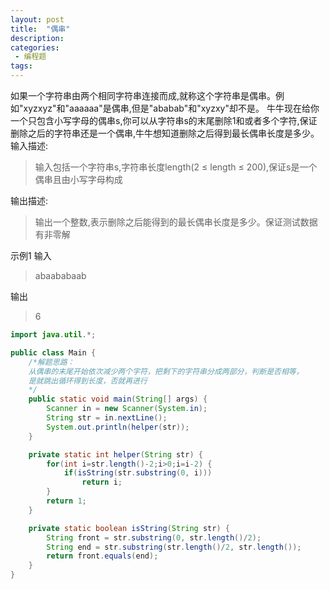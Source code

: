 ```yaml
---
layout: post
title:  "偶串"
description: 
categories:
 - 编程题
tags:
---
```



如果一个字符串由两个相同字符串连接而成,就称这个字符串是偶串。例如"xyzxyz"和"aaaaaa"是偶串,但是"ababab"和"xyzxy"却不是。
牛牛现在给你一个只包含小写字母的偶串s,你可以从字符串s的末尾删除1和或者多个字符,保证删除之后的字符串还是一个偶串,牛牛想知道删除之后得到最长偶串长度是多少。 
输入描述:
>输入包括一个字符串s,字符串长度length(2 ≤ length ≤ 200),保证s是一个偶串且由小写字母构成

输出描述:
>输出一个整数,表示删除之后能得到的最长偶串长度是多少。保证测试数据有非零解

示例1
输入
>abaababaab

输出
>6

```java
import java.util.*;

public class Main {
    /*解题思路：
    从偶串的末尾开始依次减少两个字符，把剩下的字符串分成两部分，判断是否相等，
    是就跳出循环得到长度，否就再进行
    */
    public static void main(String[] args) {
        Scanner in = new Scanner(System.in);
        String str = in.nextLine();
        System.out.println(helper(str));
    }

    private static int helper(String str) {
        for(int i=str.length()-2;i>0;i=i-2) {
            if(isString(str.substring(0, i)))
                return i;
        }
        return 1;
    }

    private static boolean isString(String str) {
        String front = str.substring(0, str.length()/2);
        String end = str.substring(str.length()/2, str.length());
        return front.equals(end);
    }
}
```